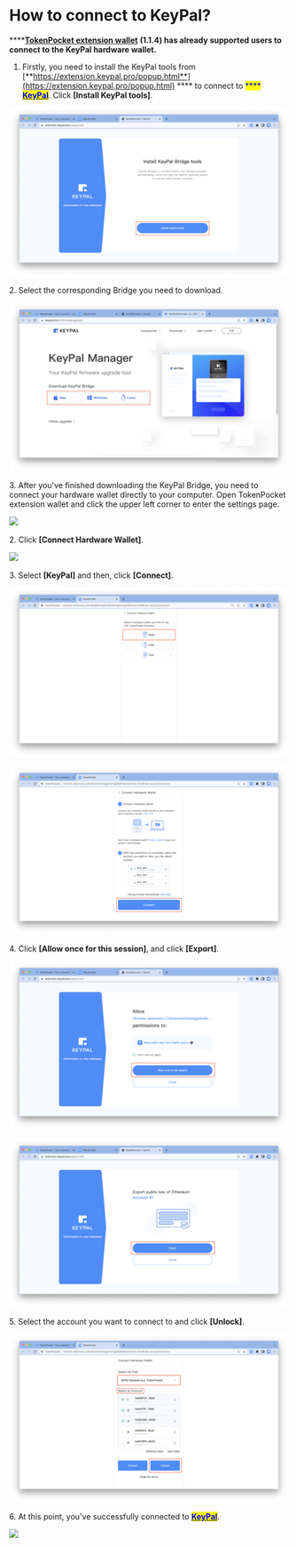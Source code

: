 # How to connect to KeyPal?

****[**TokenPocket extension wallet**](https://extension.tokenpocket.pro/#/) **(1.1.4) has already supported users to connect to the KeyPal hardware wallet.**&#x20;

1. Firstly, you need to install the KeyPal tools from [**https://extension.keypal.pro/popup.html**](https://extension.keypal.pro/popup.html) **** to connect to <mark style="color:blue;">****</mark> [<mark style="color:blue;">**KeyPal**</mark>](http://keypal.pro/). Click **\[Install KeyPal tools]**.&#x20;

![](../../../.gitbook/assets/en3.png)

2\. Select the corresponding Bridge you need to download.

![](../../../.gitbook/assets/en4.png)

3\. After you've finished downloading the KeyPal Bridge, you need to connect your hardware wallet directly to your computer. Open TokenPocket extension wallet and click the upper left corner to enter the settings page.

![](<../../../.gitbook/assets/组 4.png>)

2\. Click **\[Connect Hardware Wallet]**.

![](<../../../.gitbook/assets/组 71.png>)

3\. Select **\[KeyPal]** and then, click **\[Connect]**.

![](../../../.gitbook/assets/en1.png)

![](../../../.gitbook/assets/en2.png)

4\. Click **\[Allow once for this session]**, and click **\[Export]**.

![](<../../../.gitbook/assets/100 (1).png>)

![](<../../../.gitbook/assets/101 (1).png>)

5\. Select the account you want to connect to and click **\[Unlock]**.

![](../../../.gitbook/assets/en5.png)

6\. At this point, you've successfully connected to [<mark style="color:blue;">**KeyPal**</mark>](http://keypal.pro/).&#x20;

![](<../../../.gitbook/assets/组 84.png>)

